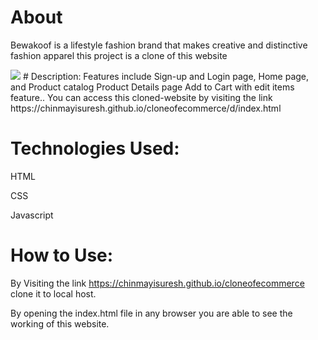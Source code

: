 # About
Bewakoof is a lifestyle fashion brand that makes creative and distinctive fashion apparel this project is a clone of this website

<img src="https://miro.medium.com/max/1400/1*q80R6O02dM9MPNwYR0Ul3A.png" />
# Description:
Features include Sign-up and Login page, Home page, and Product catalog Product Details page Add to Cart with edit items feature.. You can access this cloned-website by visiting the link https://chinmayisuresh.github.io/cloneofecommerce/d/index.html

# Technologies Used:
HTML

CSS

Javascript
# How to Use:
By Visiting the link https://chinmayisuresh.github.io/cloneofecommerce clone it to local host.

By opening the index.html file in any browser you are able to see the working of this website.

